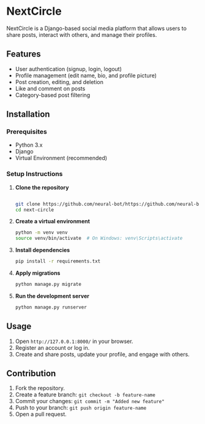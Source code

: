 # NextCircle

NextCircle is a Django-based social media platform that allows users to share posts, interact with others, and manage their profiles.

## Features

- User authentication (signup, login, logout)
- Profile management (edit name, bio, and profile picture)
- Post creation, editing, and deletion
- Like and comment on posts
- Category-based post filtering

## Installation

### Prerequisites

- Python 3.x
- Django
- Virtual Environment (recommended)

### Setup Instructions

1. **Clone the repository**

   ```sh

   git clone https://github.com/neural-bot/https://github.com/neural-bot/NextCircle-Social-Media-App
   cd next-circle
   ```

2. **Create a virtual environment**

   ```sh
   python -m venv venv
   source venv/bin/activate  # On Windows: venv\Scripts\activate
   ```

3. **Install dependencies**

   ```sh
   pip install -r requirements.txt
   ```

4. **Apply migrations**

   ```sh
   python manage.py migrate
   ```

5. **Run the development server**

   ```sh
   python manage.py runserver
   ```

## Usage

1. Open `http://127.0.0.1:8000/` in your browser.
2. Register an account or log in.
3. Create and share posts, update your profile, and engage with others.

## Contribution

1. Fork the repository.
2. Create a feature branch: `git checkout -b feature-name`
3. Commit your changes: `git commit -m "Added new feature"`
4. Push to your branch: `git push origin feature-name`
5. Open a pull request.
